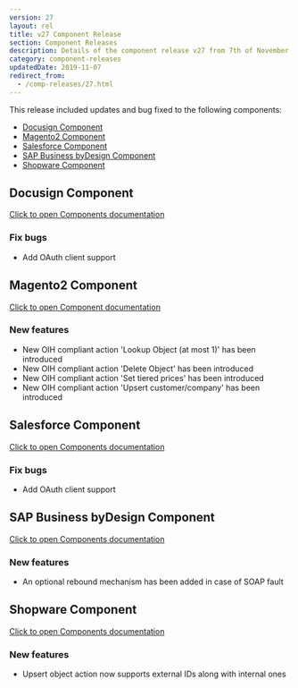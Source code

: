 ```yaml
---
version: 27
layout: rel
title: v27 Component Release
section: Component Releases
description: Details of the component release v27 from 7th of November 2019
category: component-releases
updatedDate: 2019-11-07
redirect_from:
  - /comp-releases/27.html
---
```


This release included updates and bug fixed to the following components:

*   [Docusign Component](#docusign-component)
*   [Magento2 Component](#magento2-component)
*   [Salesforce Component](#salesforce-component)
*   [SAP Business byDesign Component](#sap-business-bydesign-component)
*   [Shopware Component](#shopware-component)

## Docusign Component

[Click to open Components documentation](/components/docusign/)

### Fix bugs

* Add OAuth client support

## Magento2 Component

[Click to open Component documentation](/components/magento2/)

### New features

* New OIH compliant action 'Lookup Object (at most 1)' has been introduced
* New OIH compliant action 'Delete Object' has been introduced
* New OIH compliant action 'Set tiered prices' has been introduced
* New OIH compliant action 'Upsert customer/company' has been introduced

## Salesforce Component

[Click to open Components documentation](/components/salesforce/)

### Fix bugs

* Add OAuth client support

## SAP Business byDesign Component

[Click to open Components documentation](/components/sap-bydesign/)

### New features

* An optional rebound mechanism has been added in case of SOAP fault

## Shopware Component

[Click to open Components documentation](/components/shopware/)

### New features

* Upsert object action now supports external IDs along with internal ones
